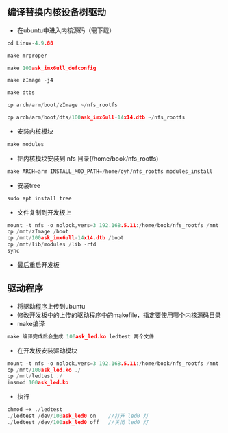 ## 编译替换内核设备树驱动
- 在ubuntu中进入内核源码（需下载）
```C
cd Linux-4.9.88
```
```C
make mrproper
```
```C
make 100ask_imx6ull_defconfig
```
```C
make zImage -j4
```
```C
make dtbs
```
```C
cp arch/arm/boot/zImage ~/nfs_rootfs
```
```C
cp arch/arm/boot/dts/100ask_imx6ull-14x14.dtb ~/nfs_rootfs
```
- 安装内核模块
```C
make modules
```
- 把内核模块安装到 nfs 目录(/home/book/nfs_rootfs)
```C
make ARCH=arm INSTALL_MOD_PATH=/home/oyh/nfs_rootfs modules_install
```
- 安装tree
```C
sudo apt install tree
```
- 文件复制到开发板上
```C
mount -t nfs -o nolock,vers=3 192.168.5.11:/home/book/nfs_rootfs /mnt
cp /mnt/zImage /boot
cp /mnt/100ask_imx6ull-14x14.dtb /boot
cp /mnt/lib/modules /lib -rfd
sync
```
- 最后重启开发板
## 驱动程序
- 将驱动程序上传到ubuntu
- 修改开发板中的上传的驱动程序中的makefile，指定要使用哪个内核源码目录
- make编译
```C
make 编译完成后会生成 100ask_led.ko ledtest 两个文件
```
- 在开发板安装驱动模块
```C
mount -t nfs -o nolock,vers=3 192.168.5.11:/home/book/nfs_rootfs /mnt
cp /mnt/100ask_led.ko ./
cp /mnt/ledtest ./
insmod 100ask_led.ko
```
- 执行
```C
chmod +x ./ledtest
./ledtest /dev/100ask_led0 on    //打开 led0 灯
./ledtest /dev/100ask_led0 off   //关闭 led0 灯
```
  
